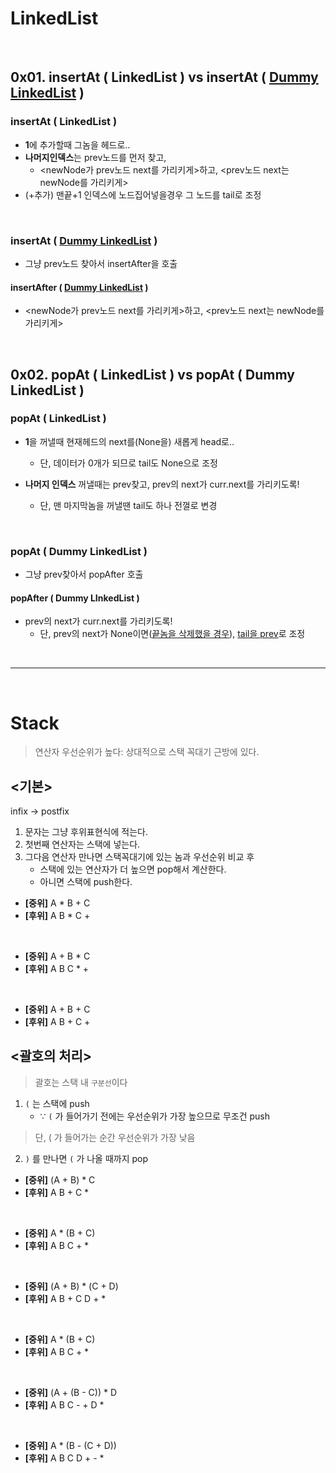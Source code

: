 # LinkedList
&nbsp;
## 0x01. insertAt ( LinkedList ) vs insertAt ( <u>Dummy LinkedList</u> )

### insertAt ( LinkedList )
- **1**에 추가할때 그놈을 헤드로..
- **나머지인덱스**는 prev노드를 먼저 찾고, 
  - <newNode가 prev노드 next를 가리키게>하고, <prev노드 next는 newNode를 가리키게>
- (+추가) 맨끝+1 인덱스에 노드집어넣을경우 그 노드를 tail로 조정

<br>

### insertAt ( <u>Dummy LinkedList</u> )

- 그냥 prev노드 찾아서 insertAfter을 호출

#### insertAfter ( <u>Dummy LinkedList</u> )

- <newNode가 prev노드 next를 가리키게>하고, <prev노드 next는 newNode를 가리키게>

&nbsp;&nbsp;&nbsp;


## 0x02. popAt ( LinkedList ) vs popAt ( Dummy LinkedList )

### popAt ( LinkedList )
- **1**을 꺼낼때 현재헤드의 next를(None을) 새롭게 head로..
  - 단, 데이터가 0개가 되므로 tail도 None으로 조정

- **나머지 인덱스** 꺼낼때는 prev찾고, prev의 next가 curr.next를 가리키도록!
  - 단, 맨 마지막놈을 꺼낼땐 tail도 하나 전껄로 변경

<br>

### popAt ( Dummy LinkedList )

- 그냥 prev찾아서 popAfter 호출

#### popAfter ( Dummy LInkedList )

- prev의 next가 curr.next를 가리키도록!
  - 단, prev의 next가 None이면(<u>끝놈을 삭제했을 경우</u>), <u>tail을 prev</u>로 조정

<br>

---

<br>

# Stack

> 연산자 우선순위가 높다: 상대적으로 스택 꼭대기 근방에 있다.

## <기본>
infix -> postfix
1. 문자는 그냥 후위표현식에 적는다.
2. 첫번째 연산자는 스택에 넣는다.
3. 그다음 연산자 만나면 스택꼭대기에 있는 놈과 우선순위 비교 후
    - 스택에 있는 연산자가 더 높으면 pop해서 계산한다.
    - 아니면 스택에 push한다.

- **[중위]** A * B + C
- **[후위]** A B * C +
 
<br />

- **[중위]** A + B * C
- **[후위]** A B C * +

<br />

- **[중위]** A + B + C
- **[후위]** A B + C +

## <괄호의 처리>

> 괄호는 스택 내 `구분선`이다
  
1. `(` 는 스택에 push 
   - ∵ `(` 가 들어가기 전에는 우선순위가 가장 높으므로 무조건 push
  > 단, ( 가 들어가는 순간 우선순위가 가장 낮음
2. `)` 를 만나면 `(` 가 나올 때까지 pop

- **[중위]** (A + B) * C
- **[후위]** A B + C *

<br />

- **[중위]** A * (B + C)
- **[후위]** A B C + *

<br />

- **[중위]** (A + B) * (C + D)
- **[후위]** A B + C D + *

<br />

- **[중위]** A * (B + C)
- **[후위]** A B C + *

<br />

- **[중위]** (A + (B - C)) * D
- **[후위]** A B C - + D *

<br />

- **[중위]** A * (B - (C + D))
- **[후위]** A B C D + - *
